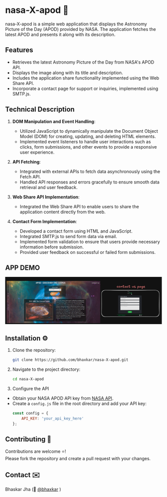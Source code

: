 # nasa-X-apod 🚀

nasa-X-apod is a simple web application that displays the Astronomy Picture of the Day (APOD) provided by NASA. The application fetches the latest APOD and presents it along with its description.

## Features

- Retrieves the latest Astronomy Picture of the Day from NASA's APOD API.
- Displays the image along with its title and description.
- Includes the application share functionality implemented using the Web Share API.
- Incorporate a contact page for support or inquiries, implemented using SMTP.js.

## Technical Description

1. **DOM Manipulation and Event Handling**:
    - Utilized JavaScript to dynamically manipulate the Document Object Model (DOM) for creating, updating, and deleting HTML elements.
    - Implemented event listeners to handle user interactions such as clicks, form submissions, and other events to provide a responsive user experience.

2. **API Fetching**:
    - Integrated with external APIs to fetch data asynchronously using the Fetch API.
    - Handled API responses and errors gracefully to ensure smooth data retrieval and user feedback.
3. **Web Share API Implementation**:
    - Integrated the Web Share API to enable users to share the application content directly from the web.

4. **Contact Form Implementation**:
    - Developed a contact form using HTML and JavaScript.
    - Integrated SMTP.js to send form data via email.
    - Implemented form validation to ensure that users provide necessary information before submission.
    - Provided user feedback on successful or failed form submissions.

## APP DEMO

![Screenshot](./assets/application-screenshot.png/ "Application Screenshot")

## Installation ⚙️

1. Clone the repository:
    ```bash
    git clone https://github.com/bhaxkar/nasa-X-apod.git
    ```
2. Navigate to the project directory:
    ```bash
    cd nasa-X-apod
    ```
3. Configure the API
- Obtain your NASA APOD API key from [NASA API](https://api.nasa.gov/).
- Create a `config.js` file in the root directory and add your API key:
    ```javascript
    const config = {
        API_KEY: 'your_api_key_here'
    };
    ```
## Contributing 🚀

Contributions are welcome ⭐️!  
Please fork the repository and create a pull request with your changes.

## Contact ✉️

Bhaskar Jha (👾 [@bhaxkar](mailto:bhaskarjha.info@gmail.com)  )



